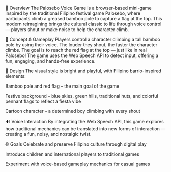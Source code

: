 📌 Overview
The Palosebo Voice Game is a browser-based mini-game inspired by the traditional Filipino festival game Palosebo, where participants climb a greased bamboo pole to capture a flag at the top. This modern reimagining brings the cultural classic to life through voice control — players shout or make noise to help the character climb.

🧠 Concept & Gameplay
Players control a character climbing a tall bamboo pole by using their voice. The louder they shout, the faster the character climbs. The goal is to reach the red flag at the top — just like in real Palosebo! The game uses the Web Speech API to detect input, offering a fun, engaging, and hands-free experience.

🎨 Design
The visual style is bright and playful, with Filipino barrio-inspired elements:

Bamboo pole and red flag – the main goal of the game

Festive background – blue skies, green hills, traditional huts, and colorful pennant flags to reflect a fiesta vibe

Cartoon character – a determined boy climbing with every shout

🔊 Voice Interaction
By integrating the Web Speech API, this game explores how traditional mechanics can be translated into new forms of interaction — creating a fun, noisy, and nostalgic twist.

🌐 Goals
Celebrate and preserve Filipino culture through digital play

Introduce children and international players to traditional games

Experiment with voice-based gameplay mechanics for casual games

